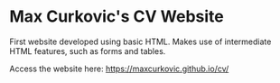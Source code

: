# Max Curkovic's CV Website
First website developed using basic HTML.
Makes use of intermediate HTML features, such as forms and tables.

Access the website here: https://maxcurkovic.github.io/cv/
